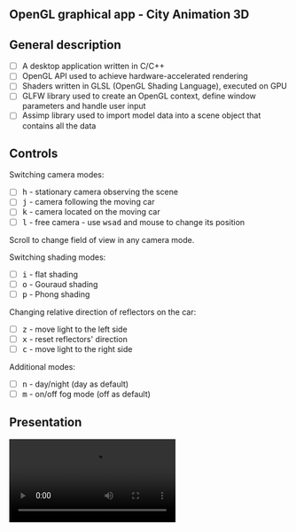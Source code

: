 ## OpenGL graphical app - City Animation 3D

## General description
- [ ] A desktop application written in C/C++
- [ ] OpenGL API used to achieve hardware-accelerated rendering
- [ ] Shaders written in GLSL (OpenGL Shading Language), executed on GPU
- [ ] GLFW library used to create an OpenGL context, define window parameters and handle user input
- [ ] Assimp library used to import model data into a scene object that contains all the data 

## Controls
Switching camera modes:
- [ ] <kbd>h</kbd> - stationary camera observing the scene
- [ ] <kbd>j</kbd> - camera following the moving car
- [ ] <kbd>k</kbd> - camera located on the moving car
- [ ] <kbd>l</kbd> - free camera - use <kbd>w</kbd><kbd>s</kbd><kbd>a</kbd><kbd>d</kbd> and mouse to change its position

Scroll to change field of view in any camera mode.

Switching shading modes:
- [ ] <kbd>i</kbd> - flat shading
- [ ] <kbd>o</kbd> - Gouraud shading
- [ ] <kbd>p</kbd> - Phong shading

Changing relative direction of reflectors on the car:
- [ ] <kbd>z</kbd> - move light to the left side
- [ ] <kbd>x</kbd> - reset reflectors' direction
- [ ] <kbd>c</kbd> - move light to the right side

Additional modes:
- [ ] <kbd>n</kbd> - day/night (day as default)
- [ ] <kbd>m</kbd> - on/off fog mode (off as default)

## Presentation
![Video 1](Images/City_Animation_3D.mp4)
